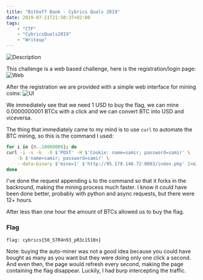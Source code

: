 ```yaml
---
title: "Bitkoff Bank - Cybrics Quals 2019"
date: 2019-07-21T21:50:37+02:00
tags:
    - "CTF"
    - "CybricsQuals2019"
    - "Writeup"
---
```


![Description](/images/cybrics-2019/bitkoff-bank/task.png)

This challenge is a web based challenge, here is the registration/login page:
![Web](/images/cybrics-2019/bitkoff-bank/web.png)

After the registration we are provided with a simple web interface for mining
coins:
![UI](/images/cybrics-2019/bitkoff-bank/ui.png)

We immediately see that we need 1 USD to buy the flag, we can mine 0.0000000001
BTCs with a click and we can convert BTC into USD and viceversa.

The thing that immediately came to my mind is to use `curl` to automate the
BTC mining, so this is the command I used:
```bash
for i in {0..10000000}; do
curl -i -s -k  -X $'POST' -H $'Cookie: name=samir; password=samir' \
    -b $'name=samir; password=samir' \
    --data-binary $'mine=1' $'http://95.179.148.72:8083/index.php' 2>&1 &
done
```

I've done the request appending `&` to the command so that it forks in the
backround, making the mining process much faster. I know it could have been done
better, probably with python and async requests, but there were 12+ hours.

After less than one hour the amount of BTCs allowed us to buy the flag.

### Flag
```
flag: cybrics{50_57R4n93_pR3c1510n}
```

Note: buying the auto-miner was not a good idea because you could have bought as
many as you want but they were doing only one click a second. And even then, the
page would refresh every second, making the page containing the flag disappear.
Luckily, I had burp intercepting the traffic.
